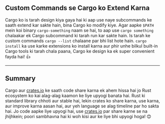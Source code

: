 ## Custom Commands se Cargo ko Extend Karna

Cargo ko is tarah design kiya gaya hai ki aap use naye subcommands ke saath extend kar sakte hain, bina Cargo ko modify kiye. Agar aapke `$PATH` mein koi binary `cargo-something` naam se hai, to aap use `cargo something` chalaakar ek Cargo subcommand ki tarah run kar sakte hain. Is tarah ke custom commands `cargo --list` chalaane par bhi list hote hain. `cargo install` ka use karke extensions ko install karna aur phir unhe bilkul built-in Cargo tools ki tarah chala paana, Cargo ke design ka ek super convenient fayda hai! 👍

---
## Summary

Cargo aur [crates.io](https://crates.io) ke saath code share karna ek ahem hissa hai jo Rust ecosystem ko kai alag-alag kaamon ke liye upyogi banata hai. Rust ki standard library chhoti aur stable hai, lekin crates ko share karna, use karna, aur improve karna aasan hai, aur yeh language se alag timeline par ho sakta hai. Jo code aapke liye upyogi hai, use [crates.io](https://crates.io) par share karne se na jhijhkein; poori sambhavna hai ki woh kisi aur ke liye bhi upyogi hoga! 😊
